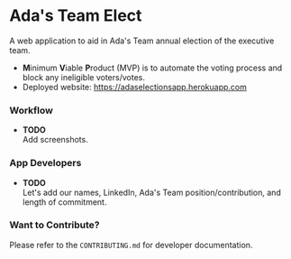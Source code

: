 # Ada's Team Elect

A web application to aid in Ada's Team annual election of the executive team.
*  **M**inimum **V**iable **P**roduct (MVP) is to automate the voting process and block any ineligible voters/votes.
* Deployed website: https://adaselectionsapp.herokuapp.com

### Workflow
* **TODO** <br> 
Add screenshots.

### App Developers
* **TODO** <br>
Let's add our names, LinkedIn, Ada's Team position/contribution, and length of commitment.



### Want to Contribute?
Please refer to the `CONTRIBUTING.md` for developer documentation.

